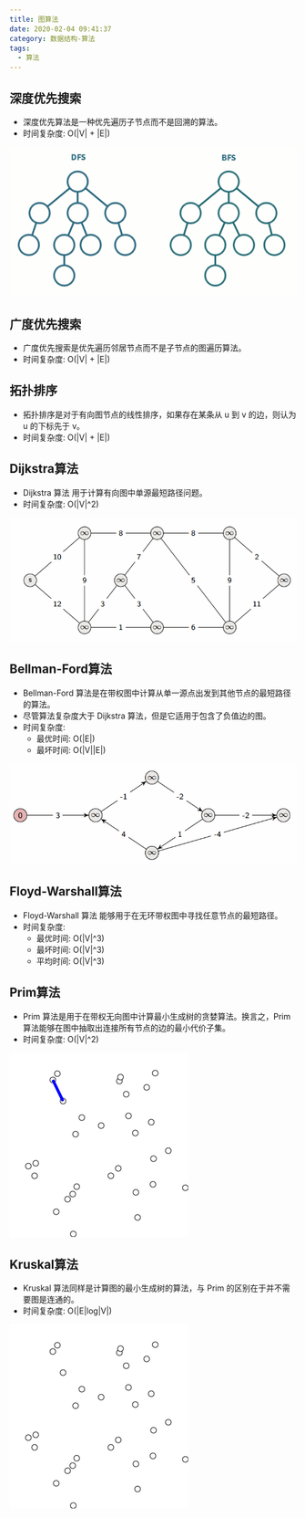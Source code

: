 ```yaml
---
title: 图算法
date: 2020-02-04 09:41:37
category: 数据结构-算法
tags:
  - 算法
---
```


## 深度优先搜索

- 深度优先算法是一种优先遍历子节点而不是回溯的算法。
- 时间复杂度: O(|V| + |E|)

![DFS](/images/图算法/dfsbfs.gif)

## 广度优先搜索

- 广度优先搜索是优先遍历邻居节点而不是子节点的图遍历算法。
- 时间复杂度: O(|V| + |E|)

## 拓扑排序

- 拓扑排序是对于有向图节点的线性排序，如果存在某条从 u 到 v 的边，则认为 u 的下标先于 v。
- 时间复杂度: O(|V| + |E|)

## Dijkstra算法

- Dijkstra 算法 用于计算有向图中单源最短路径问题。
- 时间复杂度: O(|V|^2)

![Dijkstra](/images/图算法/dijkstra.gif)

## Bellman-Ford算法

- Bellman-Ford 算法是在带权图中计算从单一源点出发到其他节点的最短路径的算法。
- 尽管算法复杂度大于 Dijkstra 算法，但是它适用于包含了负值边的图。
- 时间复杂度:
    - 最优时间: O(|E|)
    - 最坏时间: O(|V||E|)

![Bellman-Ford](/images/图算法/bellman-ford.gif)

## Floyd-Warshall算法

- Floyd-Warshall 算法 能够用于在无环带权图中寻找任意节点的最短路径。
- 时间复杂度:
    - 最优时间: O(|V|^3)
    - 最坏时间: O(|V|^3)
    - 平均时间: O(|V|^3)

## Prim算法

- Prim 算法是用于在带权无向图中计算最小生成树的贪婪算法。换言之，Prim 算法能够在图中抽取出连接所有节点的边的最小代价子集。
- 时间复杂度: O(|V|^2)

![Prim](/images/图算法/prim.gif)

## Kruskal算法

- Kruskal 算法同样是计算图的最小生成树的算法，与 Prim 的区别在于并不需要图是连通的。
- 时间复杂度: O(|E|log|V|)

![Kruskal](/images/图算法/kruskal.gif)